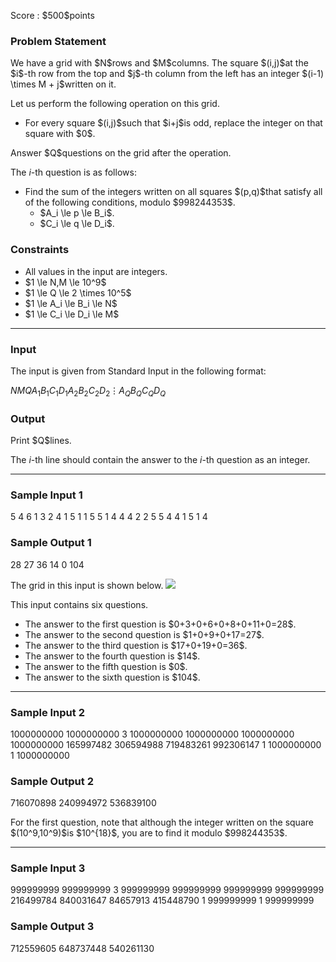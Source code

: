 
<div>

<span>

<span>

<p>
Score : $500$points
</p>

<div>

<section>

### **Problem Statement**

<p>
We have a grid with $N$rows and $M$columns. The square $(i,j)$at the $i$-th row from the top and $j$-th column from the left has an integer $(i-1) \times M + j$written on it.

Let us perform the following operation on this grid.
</p>

<ul>

<li>
For every square $(i,j)$such that $i+j$is odd, replace the integer on that square with $0$.
</li>

</ul>

<p>
Answer $Q$questions on the grid after the operation.

The $i$-th question is as follows:
</p>

<ul>

<li>
Find the sum of the integers written on all squares $(p,q)$that satisfy all of the following conditions, modulo $998244353$.
<ul>

<li>
$A_i \le p \le B_i$.
</li>

<li>
$C_i \le q \le D_i$.
</li>

</ul>

</li>

</ul>

</section>

</div>

<div>

<section>

### **Constraints**

<ul>

<li>
All values in the input are integers.
</li>

<li>
$1 \le N,M \le 10^9$
</li>

<li>
$1 \le Q \le 2 \times 10^5$
</li>

<li>
$1 \le A_i \le B_i \le N$
</li>

<li>
$1 \le C_i \le D_i \le M$
</li>

</ul>

</section>

</div>

---

<div>

<div>

<section>

### **Input**

<p>
The input is given from Standard Input in the following format:
</p>

<div>

$N$$M$$Q$$A_1$$B_1$$C_1$$D_1$$A_2$$B_2$$C_2$$D_2$$\vdots$$A_Q$$B_Q$$C_Q$$D_Q$
</div>

</section>

</div>

<div>

<section>

### **Output**

<p>
Print $Q$lines.

The $i$-th line should contain the answer to the $i$-th question as an integer.
</p>

</section>

</div>

</div>

---

<div>

<section>

### **Sample Input 1**

<div>

5 4
6
1 3 2 4
1 5 1 1
5 5 1 4
4 4 2 2
5 5 4 4
1 5 1 4

</div>

</section>

</div>

<div>

<section>

### **Sample Output 1**

<div>

28
27
36
14
0
104

</div>

<p>
The grid in this input is shown below.


<img src="https://img.atcoder.jp/abc269/81d92debe7aa949266f3a00cff13b513.png">

</img>

</p>

<p>
This input contains six questions.
</p>

<ul>

<li>
The answer to the first question is $0+3+0+6+0+8+0+11+0=28$.
</li>

<li>
The answer to the second question is $1+0+9+0+17=27$.
</li>

<li>
The answer to the third question is $17+0+19+0=36$.
</li>

<li>
The answer to the fourth question is $14$.
</li>

<li>
The answer to the fifth question is $0$.
</li>

<li>
The answer to the sixth question is $104$.
</li>

</ul>

</section>

</div>

---

<div>

<section>

### **Sample Input 2**

<div>

1000000000 1000000000
3
1000000000 1000000000 1000000000 1000000000
165997482 306594988 719483261 992306147
1 1000000000 1 1000000000

</div>

</section>

</div>

<div>

<section>

### **Sample Output 2**

<div>

716070898
240994972
536839100

</div>

<p>
For the first question, note that although the integer written on the square $(10^9,10^9)$is $10^{18}$, you are to find it modulo $998244353$.
</p>

</section>

</div>

---

<div>

<section>

### **Sample Input 3**

<div>

999999999 999999999
3
999999999 999999999 999999999 999999999
216499784 840031647 84657913 415448790
1 999999999 1 999999999

</div>

</section>

</div>

<div>

<section>

### **Sample Output 3**

<div>

712559605
648737448
540261130

</div>

</section>

</div>

</span>

</span>

</div>
